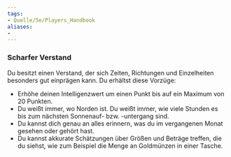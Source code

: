 ```yaml
---
tags:
- Quelle/5e/Players_Handbook
aliases:
- 
---
```

### Scharfer Verstand

Du besitzt einen Verstand, der sich Zeiten, Richtungen und Einzelheiten besonders gut einprägen kann. Du erhältst diese Vorzüge:

- Erhöhe deinen Intelligenzwert um einen Punkt bis auf ein Maximum von 20 Punkten.
- Du weißt immer, wo Norden ist. Du weißt immer, wie viele Stunden es bis zum nächsten Sonnenauf- bzw. -untergang sind.
- Du kannst dich genau an alles erinnern, was du im vergangenen Monat gesehen oder gehört hast.
- Du kannst akkurate Schätzungen über Größen und Beträge treffen, die du siehst, wie zum Beispiel die Menge an Goldmünzen in einer Tasche.